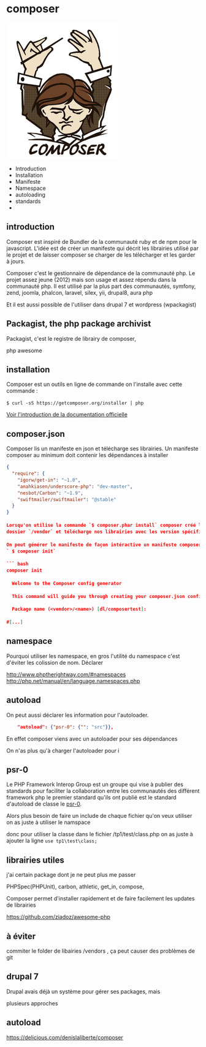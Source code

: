 # composer 

![composer logo](/images/composer/composer.png)





- Introduction
- Installation
- Manifeste
- Namespace
- autoloading
- standards 
- 

## introduction
Composer est inspiré de Bundler de la communauté ruby et de npm pour le javascript.
L'idée est de créer un manifeste qui décrit les librairies utilisé par le projet
et de laisser composer se charger de les télécharger et les garder à jours.

Composer c'est le gestionnaire de dépendance de la communauté php. Le projet 
assez jeune (2012) mais son usage et assez répendu dans la 
communauté php. Il est utilisé par la plus part des communautés, symfony, zend,
joomla, phalcon, laravel, silex, yii, drupal8, aura php

Et il est aussi possible de l'utiliser dans drupal 7 et wordpress (wpackagist)

## Packagist, the php package archivist
Packagist, c'est le registre de librairy de composer, 

php awesome




## installation
Composer est un outils en ligne de commande on l'installe avec cette commande :

`$ curl -sS https://getcomposer.org/installer | php `

[ Voir l'introduction de la documentation officielle ](https://getcomposer.org/doc/00-intro.md)

## composer.json

Composer lis un manifeste en json et télécharge ses librairies. Un manifeste 
composer au minimum doit contenir les dépendances à installer

``` json
{
  "require": {
    "igorw/get-in": "~1.0",
    "anahkiasen/underscore-php": "dev-master",
    "nesbot/Carbon": "~1.9",
    "swiftmailer/swiftmailer": "@stable"
  }
}

Lorsqu'on utilise la commande `$ composer.phar install` composer créé le 
dossier `/vendor` et télécharge nos librairies avec les version spécifié.

On peut générer le manifeste de façon intéractive un manifeste composer 
` $ composer init`

``` bash
composer init

  Welcome to the Composer config generator

  This command will guide you through creating your composer.json config.

  Package name (<vendor>/<name>) [dl/composertest]:

#[...]
```

## namespace
Pourquoi utiliser les namespace, en gros l'utilité du namespace c'est
d'éviter les colission de nom. Déclarer 


http://www.phptherightway.com/#namespaces
http://php.net/manual/en/language.namespaces.php

## autoload 
On peut aussi déclarer les information pour l'autoloader.

``` json
    "autoload": {"psr-0": {"": "src"}},
```

En effet composer viens avec un autoloader pour ses dépendances 

On n'as plus qu'à charger l'autoloader pour 
i

## psr-0

Le PHP Framework Interop Group est un groupe qui vise à publier des standards 
pour faciliter la collaboration entre les communautés des différent framework php
le premier standard qu'ils ont publié est le standard d'autoload de classe 
le [psr-0](http://www.php-fig.org/psr/psr-0/).

Alors plus besoin de faire un include de chaque fichier qu'on veux utiliser
on as juste à utiliser le namspace

donc pour utiliser la classe dans le fichier /tp1/test/class.php
on as juste à ajouter la ligne ` use tp1\test\class; `

## librairies utiles
j'ai certain package dont je ne peut plus me passer

PHPSpec(PHPUnit), carbon, athletic, get_in, compose, 

Composer permet d'installer rapidement et de faire facilement les updates 
de librairies

https://github.com/ziadoz/awesome-php



## à éviter
commiter le folder de libairies /vendors , ça peut causer des problèmes de git

## drupal 7
Drupal avais déjà un système pour gérer ses packages, mais 

plusieurs approches


## autoload


https://delicious.com/denislaliberte/composer
